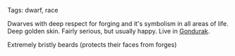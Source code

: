 Tags: dwarf, race

Dwarves with deep respect for forging and it's symbolism in all areas of life. Deep golden skin. Fairly serious, but usually happy. Live in [Gondurak](Gondurak).

Extremely bristly beards (protects their faces from forges)